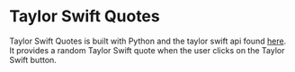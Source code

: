# Taylor Swift Quotes

Taylor Swift Quotes is built with Python and the taylor swift api found [here](https://github.com/sarbor/taylor_swift_api).
It provides a random Taylor Swift quote when the user clicks on the Taylor Swift button.